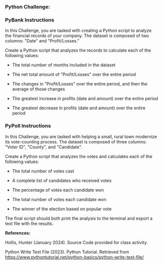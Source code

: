 ### Python Challenge:


### PyBank Instructions

In this Challenge, you are tasked with creating a Python script to analyze the financial records of your company. The dataset is composed of two columns: "Date" and "Profit/Losses."

Create a Python script that analyzes the records to calculate each of the following values:

- The total number of months included in the dataset
    
- The net total amount of "Profit/Losses" over the entire period
    
- The changes in "Profit/Losses" over the entire period, and then the average of those changes
    
- The greatest increase in profits (date and amount) over the entire period
    
- The greatest decrease in profits (date and amount) over the entire period




### PyPoll Instructions

In this Challenge, you are tasked with helping a small, rural town modernize its vote-counting process. The dataset is composed of three columns: "Voter ID", "County", and "Candidate". 

Create a Python script that analyzes the votes and calculates each of the following values:

- The total number of votes cast
    
- A complete list of candidates who received votes
    
- The percentage of votes each candidate won
    
- The total number of votes each candidate won
    
- The winner of the election based on popular vote


The final script should both print the analysis to the terminal and export a text file with the results.




**References:**


Hollis, Hunter (January 2024). Source Code provided for class activity.

Python Write Text File (2023). Python Tutorial. Retrieved from https://www.pythontutorial.net/python-basics/python-write-text-file/

